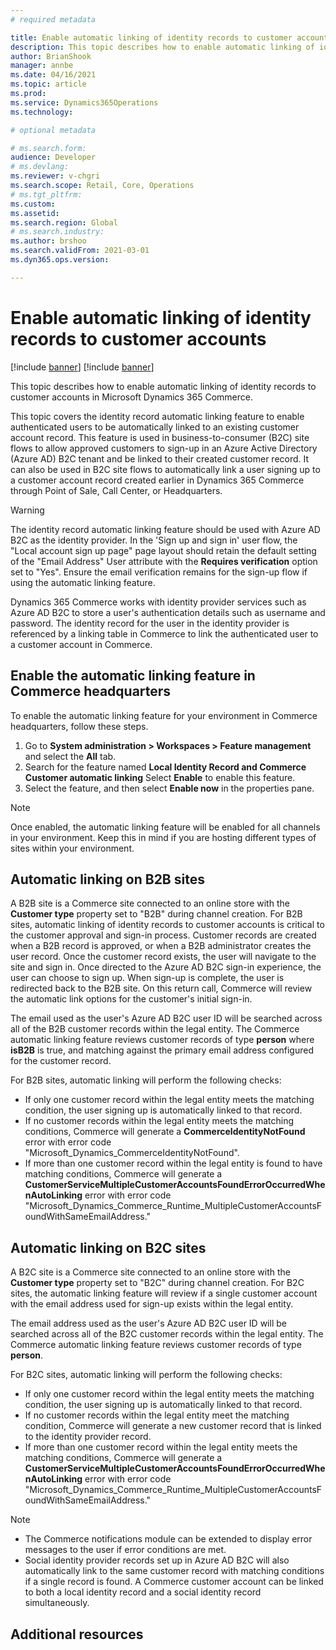 ```yaml
---
# required metadata

title: Enable automatic linking of identity records to customer accounts 
description: This topic describes how to enable automatic linking of identity records to customer accounts in Microsoft Dynamics 365 Commerce.
author: BrianShook
manager: annbe
ms.date: 04/16/2021
ms.topic: article
ms.prod: 
ms.service: Dynamics365Operations
ms.technology: 

# optional metadata

# ms.search.form: 
audience: Developer
# ms.devlang: 
ms.reviewer: v-chgri
ms.search.scope: Retail, Core, Operations
# ms.tgt_pltfrm: 
ms.custom: 
ms.assetid: 
ms.search.region: Global
# ms.search.industry: 
ms.author: brshoo
ms.search.validFrom: 2021-03-01
ms.dyn365.ops.version: 

---
```


# Enable automatic linking of identity records to customer accounts 

[!include [banner](includes/banner.md)]
[!include [banner](includes/preview-banner.md)]

This topic describes how to enable automatic linking of identity records to customer accounts in Microsoft Dynamics 365 Commerce.

This topic covers the identity record automatic linking feature to enable authenticated users to be automatically linked to an existing customer account record. This feature is used in business-to-consumer (B2C) site flows to allow approved customers to sign-up in an Azure Active Directory (Azure AD) B2C tenant and be linked to their created customer record. It can also be used in B2C site flows to automatically link a user signing up to a customer account record created earlier in Dynamics 365 Commerce through Point of Sale, Call Center, or Headquarters.

> [!WARNING] 
> The identity record automatic linking feature should be used with Azure AD B2C as the identity provider. In the 'Sign up and sign in' user flow, the "Local account sign up page" page layout should retain the default setting of the "Email Address" User attribute with the **Requires verification** option set to "Yes". Ensure the email verification remains for the sign-up flow if using the automatic linking feature.

Dynamics 365 Commerce works with identity provider services such as Azure AD B2C to store a user's authentication details such as username and password. The identity record for the user in the identity provider is referenced by a linking table in Commerce to link the authenticated user to a customer account in Commerce. 

## Enable the automatic linking feature in Commerce headquarters 

To enable the automatic linking feature for your environment in Commerce headquarters, follow these steps. 

1. Go to **System administration \> Workspaces \> Feature management** and select the **All** tab. 
1. Search for the feature named **Local Identity Record and Commerce Customer automatic linking** Select **Enable** to enable this feature.
1. Select the feature, and then select **Enable now** in the properties pane.

> [!NOTE]
> Once enabled, the automatic linking feature will be enabled for all channels in your environment. Keep this in mind if you are hosting different types of sites within your environment.

## Automatic linking on B2B sites 

A B2B site is a Commerce site connected to an online store with the **Customer type** property set to "B2B" during channel creation. For B2B sites, automatic linking of identity records to customer accounts is critical to the customer approval and sign-in process. Customer records are created when a B2B record is approved, or when a B2B administrator creates the user record. Once the customer record exists, the user will navigate to the site and sign in. Once directed to the Azure AD B2C sign-in experience, the user can choose to sign up. When sign-up is complete, the user is redirected back to the B2B site. On this return call, Commerce will review the automatic link options for the customer's initial sign-in.

The email used as the user's Azure AD B2C user ID will be searched across all of the B2B customer records within the legal entity. The Commerce automatic linking feature  reviews customer records of type **person** where **isB2B** is true, and matching against the primary email address configured for the customer record.

For B2B sites, automatic linking will perform the following checks:

- If only one customer record within the legal entity meets the matching condition, the user signing up is automatically linked to that record.
- If no customer records within the legal entity meets the matching conditions, Commerce will generate a **CommerceIdentityNotFound** error with error code "Microsoft_Dynamics_CommerceIdentityNotFound".
- If more than one customer record within the legal entity is found to have matching conditions, Commerce will generate a **CustomerServiceMultipleCustomerAccountsFoundErrorOccurredWhenAutoLinking** error with error code "Microsoft_Dynamics_Commerce_Runtime_MultipleCustomerAccountsFoundWithSameEmailAddress."

## Automatic linking on B2C sites

A B2C site is a Commerce site connected to an online store with the **Customer type** property set to "B2C" during channel creation. For B2C sites, the automatic linking feature will review if a single customer account with the email address used for sign-up exists within the legal entity.

The email address used as the user's Azure AD B2C user ID will be searched across all of the B2C customer records within the legal entity. The Commerce automatic linking feature  reviews customer records of type **person**.

For B2C sites, automatic linking will perform the following checks:

- If only one customer record within the legal entity meets the matching condition, the user signing up is automatically linked to that record.
- If no customer records within the legal entity meet the matching condition, Commerce will generate a new customer record that is linked to the identity provider record. 
- If more than one customer record within the legal entity meets the matching conditions, Commerce will generate a **CustomerServiceMultipleCustomerAccountsFoundErrorOccurredWhenAutoLinking** error with error code "Microsoft_Dynamics_Commerce_Runtime_MultipleCustomerAccountsFoundWithSameEmailAddress."

> [!NOTE]
> - The Commerce notifications module can be extended to display error messages to the user if error conditions are met.
> - Social identity provider records set up in Azure AD B2C will also automatically link to the same customer record with matching conditions if a single record is found. A Commerce customer account can be linked to both a local identity record and a social identity record simultaneously.

## Additional resources

